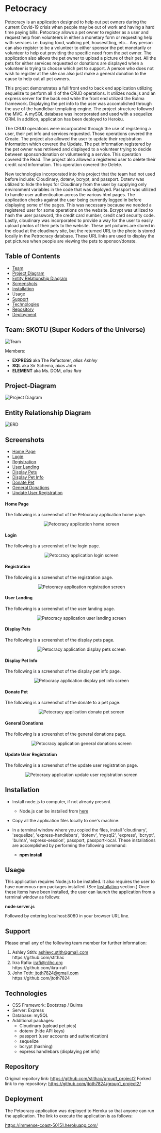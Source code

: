 # Petocracy

Petocracy is an application designed to help out pet owners during the current Covid-19 crisis when people may be out of work and having a hard time paying bills.   Petocracy allows a pet owner to register as a user and request help from volunteers in either a monetary form or requesting help with services i.e. buying food, walking pet, housesitting, etc...   Any person can also register to be a volunteer to either sponsor the pet monetarily or volunteer to help out providing the specific need from the pet owner.  The application also allows the pet owner to upload a picture of their pet.   All the pets for either services requested or donations are displayed when a volunteer is trying to choose which pet to support.   A person who does not wish to register at the site can also just make a general donation to the cause to help out all pet owners.

This project demonstrates a full front end to back end application utilizing sequelize to perform all 4 of the CRUD operations.   It utilizes node.js and an express server for the back end while the front end utilized the Bulma framework.   Displaying the pet info to the user was accomplished through the use of the handlebar templating engine.  The project structure followed the MVC.  A mySQL database was incorporated and used with a sequelize ORM.  In addition, application has been deployed to Heroku.

The CRUD operations were incorporated through the use of registering a user, their pet info and services requested.  Those operations covered the Create.   The project also allowed the user to update their registration information which covered the Update.   The pet information registered by the pet owner was retrieved and displayed to a volunteer trying to decide between sponsor/donation or volunteering a service.   This operation covered the Read.  The project also allowed a registered user to delete their credit card information.   This operation covered the Delete.

New technologies incorporated into this project that the team had not used before include: Cloudinary, dotenv, bcrypt, and passport.  Dotenv was utilized to hide the keys for Cloudinary from the user by supplying only environment variables in the code that was deployed.  Passport was utilized to handle user authentication across the various html pages.  The application checks against the user being currently logged in before displaying some of the pages.   This was necessary because we needed a registered user for some operations on the website.  Bcrypt was utilized to hash the user password, the credit card number, credit card security code.  Lastly, cloudinary was incorporated to provide a way for the user to easily upload photos of their pets to the website.   These pet pictures are stored in the cloud at the cloudinary site, but the returned URL to the photo is stored locally in the Petrocracy database.    These URL links are used to display the pet pictures when people are viewing the pets to sponsor/donate.

## Table of Contents
* [Team](#Team)
* [Project Diagram](#Project-Diagram)
* [Entity Relationship Diagram](#ERD)
* [Screenshots](#Screenshots)
* [Installation](#Installation)
* [Usage](#Usage)
* [Support](#Support)
* [Technologies](#Technologies)
* [Repository](#Repository)
* [Deployment](#Deployment)

## Team: SKOTU (Super Koders of the Universe)
![Team](./public/assets/SKOTU3.png)

Members:
- **EXPRESS** aka The Refactorer,  _alias Ashley_
- **SQL** aka Sir Schema, _alias John_
- **ELEMENT** aka Ms. DOM, _alias Ikra_

## Project-Diagram
![Project Diagram](./public/assets/project_diagram.PNG)

## Entity Relationship Diagram
![ERD](./public/assets/Covid_Pets.jpg)

## Screenshots
* [Home Page](#Home-Page)
* [Login](#Login)
* [Registration](#Registration)
* [User Landing](#User-Landing)
* [Display Pets](#Display-Pets)
* [Display Pet Info](#Display-Pet-Info)
* [Donate Pet](#Donate-Pet)
* [General Donations](#General-Donations)
* [Update User Registration](#Update-User-Registration)

#### Home Page
The following is a screenshot of the Petocracy application home page.

<p align="center">
  <img src="./public/assets/PetocracyHomePage.png" alt="Petocracy application home screen">
</p>

#### Login
The following is a screenshot of the login page.

<p align="center">
  <img src="./public/assets/PetocracyLogin.png" alt="Petocracy application login screen">
</p>

#### Registration
The following is a screenshot of the registration page.

<p align="center">
  <img src="./public/assets/PetocracyRegistration.png" alt="Petocracy application registration screen">
</p>

#### User Landing
The following is a screenshot of the user landing page.

<p align="center">
  <img src="./public/assets/PetocracyUserLanding.png" alt="Petocracy application user landing screen">
</p>

#### Display Pets
The following is a screenshot of the display pets page.

<p align="center">
  <img src="./public/assets/PetocracyDisplayPets.png" alt="Petocracy application display pets screen">
</p>

#### Display Pet Info
The following is a screenshot of the display pet info page.

<p align="center">
  <img src="./public/assets/PetocracyDisplayPetInfo.png" alt="Petocracy application display pet info screen">
</p>

#### Donate Pet
The following is a screenshot of the donate to a pet page.

<p align="center">
  <img src="./public/assets/PetocracyDonatePet.png" alt="Petocracy application donate pet screen">
</p>

#### General Donations
The following is a screenshot of the general donations page.

<p align="center">
  <img src="./public/assets/PetocracyGeneralDonations.png" alt="Petocracy application general donations screen">
</p>

#### Update User Registration
The following is a screenshot of the update user registration page.

<p align="center">
  <img src="./public/assets/PetocracyUpdateRegistration.png" alt="Petocracy application update user registration screen">
</p>

## Installation

* Install node.js to computer, if not already present.
    * Node.js can be installed from [here](https://nodejs.org/en/)
* Copy all the application files locally to one's machine.
* In a terminal window where you copied the files, install 'cloudinary', 'sequelize', 'express-handlebars', 'dotenv', 'mysql2', 'express', 'bcrypt', 'bulma', 'express-session', passport, passport-local.    These installations are accomplished by performing the following command: 

    * **npm install**

## Usage

This application requires Node.js to be installed.  It also requires the user to have numerous npm packages installed.  (See [Installation](#installation) section.)  Once these items have been installed, the user can launch the application from a terminal window as follows:

**node server.js**

Followed by entering localhost:8080 in your browser URL line.

## Support

Please email any of the following team member for further information:

1.  Ashley Stith: ashleyc.stith@gmail.com   
       <div>https://github.com/stithac</div>
2.  Ikra Rafia: irafi@nlihc.org               
       <div>https://github.com/ikra-rafi</div>
3.  John Toth: jtoth7824@gmail.com          
       <div>https://github.com/jtoth7824</div>

## Technologies

* CSS Framework: Bootstrap / Bulma
* Server: Express
* Database: mySQL
* Additional packages:
    * Cloudinary (upload pet pics)
    * dotenv (hide API keys)
    * passport (user accounts and authentication)
    * sequelize
    * bcrypt (hashing)
    * express handlebars (displaying pet info)

## Repository

Original repoitory link:   https://github.com/stithac/group1_project2
Forked link to my repository:  https://github.com/jtoth7824/group1_project2/

## Deployment

The Petocracy application was deployed to Heroku so that anyone can run the application.   The link to execute the application is as follows:

https://immense-coast-50151.herokuapp.com/

